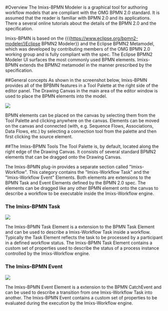 #Overview
The Imixs-BPMN Modeler is a graphical tool for authoring workflow models that are compliant with the OMG BPMN 2.0 standard.  It is assumed that the reader is familiar with BPMN 2.0 and
its applications. There a several online tutorials about the details of the BPMN 2.0 and the 
specification.
 
Imixs-BPMN is based on the  {{{https://www.eclipse.org/bpmn2-modeler/}Eclipse BPMN2 Modeler}} and the Eclipse BPMN2 Metamodel, which was developed by contributing members of the OMG BPMN 2.0 working group and is fully compliant with the spec. The Eclipse BPMN2 Modeler UI surfaces the most commonly used BPMN elements.  Imixs-BPMN extends the BPMN2 metamodel in the manner prescribed by the specification.
 
##General concepts 
As shown in the screenshot below, Imixs-BPMN provides all of the BPBMN features in a Tool Palette at  the right side of the editor panel. The Drawing Canvas in the main area of the editor window is used to place the BPMN elements into the model.
 
<img src="../images/modelling/bpmn_screen_03.png"/>


BPMN elements can be placed on the canvas by selecting them from the Tool Palette and clicking anywhere on the canvas. Elements can be moved on the canvas and
connected (with, e.g. Sequence Flows, Associations, Data Flows, etc.) by selecting a connection tool from the palette and then first clicking the source element.
 
##The Imixs-BPMN Tools
The Tool Palette is, by default, located along the right edge of the Drawing Canvas. It consists of several standard BPMN2 elements that can be dragged onto the Drawing Canvas.
 
The Imixs-BPMN plug-in provides a separate section called "Imixs-Workflow". This category contains the  "Imixs-Workflow Task" and the "Imixs-Workflow Event" Elements. Both elements are extensions
to the BPMN Task and Event Elements defined by the BPMN 2.0 spec. The elements can be dragged like any other BPMN element onto the canvas to describe a workflow to  be executable inside the Imixs-Workflow engine.


### The Imixs-BPMN Task

<img src="../images/modelling/bpmn_screen_04.png"/>

The Imixs-BPMN Task Element is a extension to the BPMN Task Element and can be used to describe a Imixs-Workflow Task inside a workflow. Typically the Task Element reflects the task to be processed 
by a participant in a defined workflow status.
The Imixs-BPMN Task Element contains a custom set of properties used 
to describe the status of a process instance controlled by the Imixs-Workflow engine. 
 
 
### The Imixs-BPMN Event

<img src="../images/modelling/bpmn_screen_05.png"/>

The Imixs-BPMN Event Element is a extension to the BPMN CatchEvent and can be used to describe a transition from one Imixs-Workflow Task into another. The Imixs-BPMN Event contains a custom set of properties to be evaluated during the execution by the Imixs-Workflow engine. 
 
 